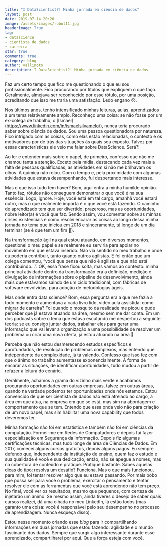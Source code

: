 ```yaml
---
title: "I DataScientist?! Minha jornada em ciência de dados"
layout: post
date: 2019-07-14 20:20
image: /assets/images/robot11.jpg
headerImage: True
tag:
- datascience
- cientista de dados
- carreira
star: true
comments: true
category: blog
author: vallinoto
description: I DataScientist?! Minha jornada em ciência de dados
---
```


Faz um certo tempo que fico me questionando o que eu sou profissionalmente. Fico procurando por títulos que expliquem o que faço. Geralmente, almejava ser reconhecido por esse rótulo, por uma posição, acreditando que isso me traria uma satisfação. Ledo engano 😞.

Nos últimos anos, tenho intensificado minhas leituras, aulas, aprendizados a um tema relativamente amplo. Reconheço uma coisa: se não fosse por um ex-colega de trabalho, o [Ismael] (https://www.linkedin.com/in/ismaelsilvamelo/), nunca teria procurado saber sobre ciência de dados. Sou uma pessoa questionadora por natureza. Fico intrigado com as coisas, como elas estão relacionadas, o contexto e os motivadores por de trás das situações às quais sou exposto. Talvez por essas características ele veio me falar sobre DataScience. Será?!

Ao ler e entender mais sobre o papel, de primeiro, confesso que não me chamou tanta a atenção. Exceto pela mídia, destacando cada vez mais a falta de pessoas qualificadas, as atividades em si não me brilhavam os olhos. A química não rolou. Com o tempo e, pela proximidade com algumas atividades que estava desempenhando, fui despertando mais interesse.

Mas o que isso tudo tem haver? Bom, aqui entra a minha humilde opinião. Tanto faz, rótulos não conseguem demonstrar o que você é na sua essência. Logo, ignore. Hoje, você está em tal cargo, amanhã você estará outro, mas o que realmente importa é o que você está fazendo. O caminho de aprendizado tem que ser divertido, prazeroso, mas as oportunidades, nobre leitor(a) é você que faz. Sendo assim, vou comentar sobre as minhas crises existenciais e como resolvi encarar as coisas ao longo dessa minha jornada no tema que iniciou em 2018 e sinceramente, tá longe de um dia terminar (se é que tem um fim 🙂).

Na transformação ágil na qual estou atuando, em diversos momentos, questionei o meu papel e se realmente eu serviria para apoiar no movimento em que estava inserido. Não via sentido no meu trabalho e onde eu poderia contribuir, tanto quanto outros agilistas. E foi então que um colega comentou, “você que pensa que não é agilista e que não está contribuindo…”. OK, essa frase ficou solta, mas vamos ao contexto: minha principal atividade dentro da transformação era a definição, medição e divulgação de informações sobre o pipeline de desenvolvimento, ainda mais que estávamos saindo de um ciclo tradicional, com fábricas de software envolvidas, para adoção de metodologias ágeis.

Mas onde entra data science? Bom, essa pergunta era a que me fazia a todo momento e aumentava a cada livro lido, video aula assistida: como migrar de carreira? Foi quando o mosquito da realidade me picou e pude perceber que já estava atuando na área, mesmo sem me dar conta. Em um dos podcasts sobre o tema que estava escutando me despertou a seguinte teoria: se eu consigo juntar dados, trabalhar eles para gerar uma informação que vai levar a organização a uma possibilidade de resolver um problema ou criar uma nova oferta, já estou atuando na área 🙂

Perceba que não estou desmerecendo estudos específicos e aprofundados, de resolução de problemas complexos, mas entendo que independente da complexidade, já tá valendo. Confesso que isso fez com que o ânimo no trabalho aumentasse exponencialmente. A forma de encarar as situações, de identificar oportunidades, tudo mudou a partir de refazer a leitura do cenário.

Geralmente, achamos a grama do vizinho mais verde e acabamos procurando oportunidades em outras empresas, talvez em outras áreas, quando na verdade podemos ter oportunidades onde nós estamos. Estou convencido de que ser cientista de dados não está atrelado ao cargo, a área em que atua, na empresa em que se está, mas sim na abordagem e comportamento que se tem. Entendo que essa onda veio não para criação de um novo papel, mas sim habilitar uma nova capability que todos deveremos ter.

Minha formação não foi em estatística e também não foi em ciências da computação. Formei-me em Redes de Computadores e depois fui fazer especialização em Segurança da Informação. Depois fiz algumas certificações técnicas, mas tudo longe de área de Ciências de Dados. Em 2017, comecei alguns cursos gratuitos, depois alguns pagos.  Eu sempre defendo que, independente da instituição de ensino, quem faz o estudo e sua qualidade é você e sua dedicação, então, não se apegue a nomes, mas na cobertura de conteúdo e pratique. Pratique bastante. Sabes aquelas dicas do tipo: resolva um desafio? Funciona. Mas o que mais funcionou, para mim, foi tentar resolver algo que eu estava passando. Por mais bobo que possa ser para você o problema, exercitar o pensamento e tentar resolver ele com as ferramentas que você está aprendendo não tem preço. No final, você ver os resultados, mesmo que pequenos, com certeza de injetarão um ânimo. Se mesmo assim, ainda tiveres o desejo de saber quais cursos realizei, dá uma olhada no meu LinkedIn, lá estão todos (mas garanto uma coisa: você é responsável pelo seu desempenho no processo de aprendizagem. Nunca esqueça disso).

Estou nesse momento criando esse *blog* para ir compartilhando informações em duas jornadas que estou fazendo: agilidade e o mundo fascinante dos dados. Sempre que surgir algo interessante durante esse aprendizado, compartilharei por aqui. Que a força esteja com você.

